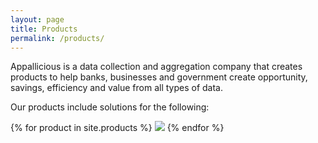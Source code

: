 ```yaml
---
layout: page
title: Products
permalink: /products/
---
```


Appallicious is a data collection and aggregation company that creates products to help banks, businesses and government create opportunity, savings, efficiency and value from all types of data.

Our products include solutions for the following:

<div id='products-img-container'>
	{% for product in site.products %}
		<a href="{{ product.url | relative_url }}"><img class='product-type' src="/assets/{{ product.name }}.png" /></a>
	{% endfor %}
</div>